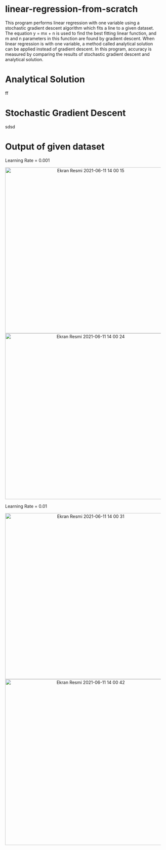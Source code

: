 # linear-regression-from-scratch

This program performs linear regression with one variable using a stochastic gradient descent algorithm which fits a line to a given dataset. The equation y = mx + n is used to find the best fitting linear function, and m and n parameters in this function are found by gradient descent. When linear regression is with one variable, a method called analytical solution can be applied instead of gradient descent. In this program, accuracy is measured by comparing the results of stochastic gradient descent and analytical solution.

# Analytical Solution

ff

# Stochastic Gradient Descent

sdsd


# Output of given dataset

Learning Rate = 0.001

<p align="center">
 <img width="538" alt="Ekran Resmi 2021-06-11 14 00 15" src="https://user-images.githubusercontent.com/52889449/121676550-6fe76f00-cabd-11eb-8955-378c10e2e1dd.png"> 
 <img width="538" alt="Ekran Resmi 2021-06-11 14 00 24" src="https://user-images.githubusercontent.com/52889449/121676559-71b13280-cabd-11eb-9851-0bd0ec7b6c9b.png"> 
</p>

Learning Rate = 0.01 

<p align="center">
<img width="538" alt="Ekran Resmi 2021-06-11 14 00 31" src="https://user-images.githubusercontent.com/52889449/121676604-7c6bc780-cabd-11eb-8272-7f10531f17f6.png">
<img width="538" alt="Ekran Resmi 2021-06-11 14 00 42" src="https://user-images.githubusercontent.com/52889449/121676608-7d9cf480-cabd-11eb-8ffa-3bfd96a8206d.png">
</p>
